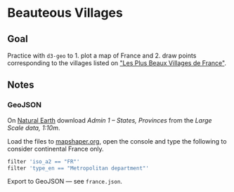 # Beauteous Villages

## Goal

Practice with `d3-geo` to 1. plot a map of France and 2. draw points corresponding to the villages listed on ["Les Plus Beaux Villages de France"](https://www.les-plus-beaux-villages-de-france.org/fr/nos-villages/).

## Notes

### GeoJSON

On [Natural Earth](https://www.naturalearthdata.com) download _Admin 1 – States, Provinces_ from the _Large Scale data, 1:10m_.

Load the files to [mapshaper.org](https://mapshaper.org/), open the console and type the following to consider continental France only.

```bash
filter 'iso_a2 == "FR"'
filter 'type_en == "Metropolitan department"'
```

Export to GeoJSON — see `france.json`.
